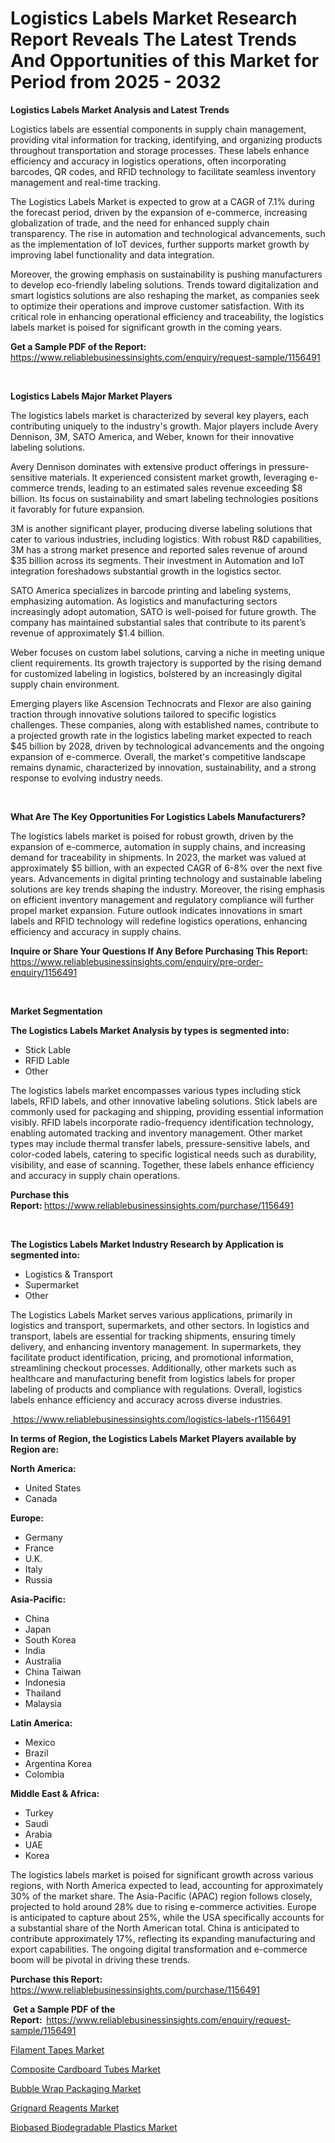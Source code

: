 <p><h1>Logistics Labels Market Research Report Reveals The Latest Trends And Opportunities of this Market for Period from 2025 - 2032</h1></p><p><strong>Logistics Labels Market Analysis and Latest Trends</strong></p>
<p><p>Logistics labels are essential components in supply chain management, providing vital information for tracking, identifying, and organizing products throughout transportation and storage processes. These labels enhance efficiency and accuracy in logistics operations, often incorporating barcodes, QR codes, and RFID technology to facilitate seamless inventory management and real-time tracking.</p><p>The Logistics Labels Market is expected to grow at a CAGR of 7.1% during the forecast period, driven by the expansion of e-commerce, increasing globalization of trade, and the need for enhanced supply chain transparency. The rise in automation and technological advancements, such as the implementation of IoT devices, further supports market growth by improving label functionality and data integration.</p><p>Moreover, the growing emphasis on sustainability is pushing manufacturers to develop eco-friendly labeling solutions. Trends toward digitalization and smart logistics solutions are also reshaping the market, as companies seek to optimize their operations and improve customer satisfaction. With its critical role in enhancing operational efficiency and traceability, the logistics labels market is poised for significant growth in the coming years.</p></p>
<p><strong>Get a Sample PDF of the Report:&nbsp;</strong> <a href="https://www.reliablebusinessinsights.com/enquiry/request-sample/1156491?utm_campaign=2116&utm_medium=2&utm_source=Github&utm_content=ia&utm_term=30012025&utm_id=logistics-labels">https://www.reliablebusinessinsights.com/enquiry/request-sample/1156491</a></p>
<p>&nbsp;</p>
<p><strong>Logistics Labels Major Market Players</strong></p>
<p><p>The logistics labels market is characterized by several key players, each contributing uniquely to the industry's growth. Major players include Avery Dennison, 3M, SATO America, and Weber, known for their innovative labeling solutions.</p><p>Avery Dennison dominates with extensive product offerings in pressure-sensitive materials. It experienced consistent market growth, leveraging e-commerce trends, leading to an estimated sales revenue exceeding $8 billion. Its focus on sustainability and smart labeling technologies positions it favorably for future expansion.</p><p>3M is another significant player, producing diverse labeling solutions that cater to various industries, including logistics. With robust R&D capabilities, 3M has a strong market presence and reported sales revenue of around $35 billion across its segments. Their investment in Automation and IoT integration foreshadows substantial growth in the logistics sector.</p><p>SATO America specializes in barcode printing and labeling systems, emphasizing automation. As logistics and manufacturing sectors increasingly adopt automation, SATO is well-poised for future growth. The company has maintained substantial sales that contribute to its parent’s revenue of approximately $1.4 billion.</p><p>Weber focuses on custom label solutions, carving a niche in meeting unique client requirements. Its growth trajectory is supported by the rising demand for customized labeling in logistics, bolstered by an increasingly digital supply chain environment.</p><p>Emerging players like Ascension Technocrats and Flexor are also gaining traction through innovative solutions tailored to specific logistics challenges. These companies, along with established names, contribute to a projected growth rate in the logistics labeling market expected to reach $45 billion by 2028, driven by technological advancements and the ongoing expansion of e-commerce. Overall, the market's competitive landscape remains dynamic, characterized by innovation, sustainability, and a strong response to evolving industry needs.</p></p>
<p>&nbsp;</p>
<p><strong>What Are The Key Opportunities For Logistics Labels Manufacturers?</strong></p>
<p><p>The logistics labels market is poised for robust growth, driven by the expansion of e-commerce, automation in supply chains, and increasing demand for traceability in shipments. In 2023, the market was valued at approximately $5 billion, with an expected CAGR of 6-8% over the next five years. Advancements in digital printing technology and sustainable labeling solutions are key trends shaping the industry. Moreover, the rising emphasis on efficient inventory management and regulatory compliance will further propel market expansion. Future outlook indicates innovations in smart labels and RFID technology will redefine logistics operations, enhancing efficiency and accuracy in supply chains.</p></p>
<p><strong>Inquire or Share Your Questions If Any Before Purchasing This Report:</strong> <a href="https://www.reliablebusinessinsights.com/enquiry/pre-order-enquiry/1156491?utm_campaign=2116&utm_medium=2&utm_source=Github&utm_content=ia&utm_term=30012025&utm_id=logistics-labels">https://www.reliablebusinessinsights.com/enquiry/pre-order-enquiry/1156491</a></p>
<p>&nbsp;</p>
<p><strong>Market Segmentation</strong></p>
<p><strong>The Logistics Labels Market Analysis by types is segmented into:</strong></p>
<p><ul><li>Stick Lable</li><li>RFID Lable</li><li>Other</li></ul></p>
<p><p>The logistics labels market encompasses various types including stick labels, RFID labels, and other innovative labeling solutions. Stick labels are commonly used for packaging and shipping, providing essential information visibly. RFID labels incorporate radio-frequency identification technology, enabling automated tracking and inventory management. Other market types may include thermal transfer labels, pressure-sensitive labels, and color-coded labels, catering to specific logistical needs such as durability, visibility, and ease of scanning. Together, these labels enhance efficiency and accuracy in supply chain operations.</p></p>
<p><strong>Purchase this Report:&nbsp;</strong><a href="https://www.reliablebusinessinsights.com/purchase/1156491?utm_campaign=2116&utm_medium=2&utm_source=Github&utm_content=ia&utm_term=30012025&utm_id=logistics-labels">https://www.reliablebusinessinsights.com/purchase/1156491</a></p>
<p>&nbsp;</p>
<p><strong>The Logistics Labels Market Industry Research by Application is segmented into:</strong></p>
<p><ul><li>Logistics & Transport</li><li>Supermarket</li><li>Other</li></ul></p>
<p><p>The Logistics Labels Market serves various applications, primarily in logistics and transport, supermarkets, and other sectors. In logistics and transport, labels are essential for tracking shipments, ensuring timely delivery, and enhancing inventory management. In supermarkets, they facilitate product identification, pricing, and promotional information, streamlining checkout processes. Additionally, other markets such as healthcare and manufacturing benefit from logistics labels for proper labeling of products and compliance with regulations. Overall, logistics labels enhance efficiency and accuracy across diverse industries.</p></p>
<p><a href="https://www.reliablebusinessinsights.com/logistics-labels-r1156491?utm_campaign=2116&utm_medium=2&utm_source=Github&utm_content=ia&utm_term=30012025&utm_id=logistics-labels">&nbsp;https://www.reliablebusinessinsights.com/logistics-labels-r1156491</a></p>
<p><strong>In terms of Region, the Logistics Labels Market Players available by Region are:</strong></p>
<p>
    <p> <strong> North America: </strong>
        <ul>
            <li>United States</li>
            <li>Canada</li>
        </ul>
        </p> 
    <p> <strong> Europe: </strong>
        <ul>
            <li>Germany</li>
            <li>France</li>
            <li>U.K.</li>
            <li>Italy</li>
            <li>Russia</li>
        </ul>
        </p> 
    <p> <strong> Asia-Pacific: </strong>
        <ul>
            <li>China</li>
            <li>Japan</li>
            <li>South Korea</li>
            <li>India</li>
            <li>Australia</li>
            <li>China Taiwan</li>
            <li>Indonesia</li>
            <li>Thailand</li>
            <li>Malaysia</li>
        </ul>
        </p> 
    <p> <strong> Latin America: </strong>
        <ul>
            <li>Mexico</li>
            <li>Brazil</li>
            <li>Argentina Korea</li>
            <li>Colombia</li>
        </ul>
        </p> 
    <p> <strong> Middle East & Africa: </strong>
        <ul>
            <li>Turkey</li>
            <li>Saudi</li>
            <li>Arabia</li>
            <li>UAE</li>
            <li>Korea</li>
        </ul>
    </p>
    </p>
<p><p>The logistics labels market is poised for significant growth across various regions, with North America expected to lead, accounting for approximately 30% of the market share. The Asia-Pacific (APAC) region follows closely, projected to hold around 28% due to rising e-commerce activities. Europe is anticipated to capture about 25%, while the USA specifically accounts for a substantial share of the North American total. China is anticipated to contribute approximately 17%, reflecting its expanding manufacturing and export capabilities. The ongoing digital transformation and e-commerce boom will be pivotal in driving these trends.</p></p>
<p><strong>Purchase this Report: </strong><a href="https://www.reliablebusinessinsights.com/purchase/1156491?utm_campaign=2116&utm_medium=2&utm_source=Github&utm_content=ia&utm_term=30012025&utm_id=logistics-labels">https://www.reliablebusinessinsights.com/purchase/1156491</a></p>
<p>&nbsp;<strong>Get a Sample PDF of the Report:&nbsp;&nbsp;</strong><a href="https://www.reliablebusinessinsights.com/enquiry/request-sample/1156491?utm_campaign=2116&utm_medium=2&utm_source=Github&utm_content=ia&utm_term=30012025&utm_id=logistics-labels">https://www.reliablebusinessinsights.com/enquiry/request-sample/1156491</a></p>
<p><strong></strong></p>
<p><p><a href="https://github.com/savannabyun726/Market-Research-Report-List-1/blob/main/filament-tapes-market.md?utm_campaign=2116&utm_medium=2&utm_source=Github&utm_content=ia&utm_term=30012025&utm_id=logistics-labels">Filament Tapes Market</a></p><p><a href="https://github.com/organophelia8282/Market-Research-Report-List-1/blob/main/composite-cardboard-tubes-market.md?utm_campaign=2116&utm_medium=2&utm_source=Github&utm_content=ia&utm_term=30012025&utm_id=logistics-labels">Composite Cardboard Tubes Market</a></p><p><a href="https://github.com/jamastodola515/Market-Research-Report-List-1/blob/main/bubble-wrap-packaging-market.md?utm_campaign=2116&utm_medium=2&utm_source=Github&utm_content=ia&utm_term=30012025&utm_id=logistics-labels">Bubble Wrap Packaging Market</a></p><p><a href="https://github.com/kuhlpage323/Market-Research-Report-List-1/blob/main/grignard-reagents-market.md?utm_campaign=2116&utm_medium=2&utm_source=Github&utm_content=ia&utm_term=30012025&utm_id=logistics-labels">Grignard Reagents Market</a></p><p><a href="https://github.com/danikabiele541/Market-Research-Report-List-1/blob/main/biobased-biodegradable-plastics-market.md?utm_campaign=2116&utm_medium=2&utm_source=Github&utm_content=ia&utm_term=30012025&utm_id=logistics-labels">Biobased Biodegradable Plastics Market</a></p></p>